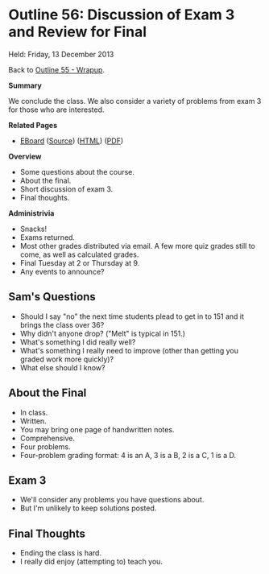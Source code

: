 Outline 56: Discussion of Exam 3 and Review for Final
=====================================================

Held: Friday, 13 December 2013

Back to [Outline 55 - Wrapup](outline.55.html).

**Summary**

We conclude the class.  We also consider a variety of problems from exam 3
for those who are interested.

**Related Pages**

* [EBoard](../eboards/56.md) 
  ([Source](../eboards/56.md))
  ([HTML](../eboards/56.html))
  ([PDF](../eboards/56.pdf))

**Overview**

* Some questions about the course.
* About the final.
* Short discussion of exam 3.
* Final thoughts.

**Administrivia**

* Snacks!
* Exams returned.
* Most other grades distributed via email.  A few more quiz grades still
  to come, as well as calculated grades.
* Final Tuesday at 2 or Thursday at 9.
* Any events to announce?

Sam's Questions
---------------

* Should I say "no" the next time students plead to get in to 151
  and it brings the class over 36?
* Why didn't anyone drop?  ("Melt" is typical in 151.)
* What's something I did really well?
* What's something I really need to improve (other than getting you
  graded work more quickly)?
* What else should I know?

About the Final
---------------

* In class.
* Written.
* You may bring one page of handwritten notes.
* Comprehensive.
* Four problems.
* Four-problem grading format: 4 is an A, 3 is a B, 2 is a C, 1 is a D.

Exam 3
------

* We'll consider any problems you have questions about.  
* But I'm unlikely to keep solutions posted.

Final Thoughts
--------------

* Ending the class is hard.
* I really did enjoy (attempting to) teach you.

